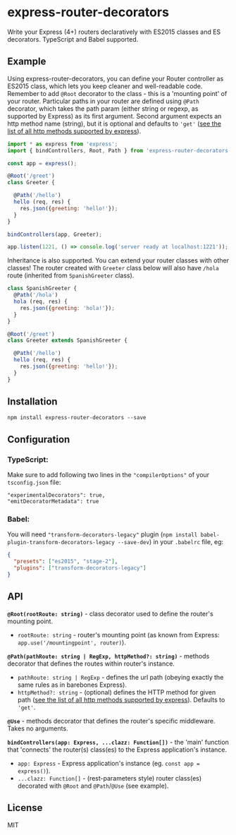 # express-router-decorators

Write your Express (4+) routers declaratively with ES2015 classes and ES decorators.
TypeScript and Babel supported.

## Example

Using express-router-decorators, you can define your Router controller as ES2015 class, which lets you keep cleaner and well-readable code. Remember to add `@Root` decorator to the class - this is a 'mounting point' of your router.
Particular paths in your router are defined using `@Path` decorator, which takes the path param (either string or regexp, as supported by Express) as its first argument. Second argument expects an http method name (string), but it is optional and defaults to `'get'` ([see the list of all http methods supported by express](https://expressjs.com/en/4x/api.html#routing-methods)).

```javascript
import * as express from 'express';
import { bindControllers, Root, Path } from 'express-router-decorators';

const app = express();

@Root('/greet')
class Greeter {

  @Path('/hello')
  hello (req, res) {
    res.json({greeting: 'hello!'});
  }
}

bindControllers(app, Greeter);

app.listen(1221, () => console.log('server ready at localhost:1221'));
```

Inheritance is also supported. You can extend your router classes with other classes!
The router created with `Greeter` class below will also have `/hola` route (inherited from `SpanishGreeter` class).

```javascript
class SpanishGreeter {
  @Path('/hola')
  hola (req, res) {
    res.json({greeting: 'hola!'});
  }
}

@Root('/greet')
class Greeter extends SpanishGreeter {

  @Path('/hello')
  hello (req, res) {
    res.json({greeting: 'hello!'});
  }
}
```

## Installation
`npm install express-router-decorators --save`

## Configuration

### TypeScript:
Make sure to add following two lines in the `"compilerOptions"` of your `tsconfig.json` file:
```
"experimentalDecorators": true,
"emitDecoratorMetadata": true
```

### Babel:
You will need `"transform-decorators-legacy"` plugin (`npm install babel-plugin-transform-decorators-legacy --save-dev`) in your `.babelrc` file, eg:
```json
{
  "presets": ["es2015", "stage-2"],
  "plugins": ["transform-decorators-legacy"]
}
```

## API

**`@Root(rootRoute: string)`** - class decorator used to define the router's mounting point.
- `rootRoute: string` - router's mounting point (as known from Express: `app.use('/mountingpoint', router)`).

**`@Path(pathRoute: string | RegExp, httpMethod?: string)`** - methods decorator that defines the routes within router's instance.
- `pathRoute: string | RegExp` - defines the url path (obeying exactly the same rules as in barebones Express).
- `httpMethod?: string` - (optional) defines the HTTP method for given path ([see the list of all http methods supported by express](https://expressjs.com/en/4x/api.html#routing-methods)). Defaults to `'get'`.

**`@Use`** - methods decorator that defines the router's specific middleware. Takes no arguments.

**`bindControllers(app: Express, ...clazz: Function[])`** - the 'main' function that 'connects' the router(s) class(es) to the Express application's instance.
- `app: Express` - Express application's instance (eg. `const app = express()`).
- `...clazz: Function[]` - (rest-parameters style) router class(es) decorated with `@Root` and `@Path`/`@Use` (see example).

## License
MIT
